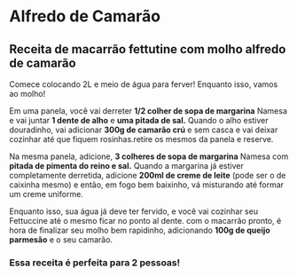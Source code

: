 #  Alfredo de Camarão

## Receita de macarrão fettutine com molho alfredo de camarão

Comece colocando 2L e meio de água para ferver! Enquanto isso, vamos ao molho!

Em uma panela, você vai derreter **1/2 colher de sopa de margarina** Namesa e vai juntar **1 dente de alho** e **uma pitada de sal.** Quando o alho estiver douradinho, vai adicionar **300g de camarão crú** e sem casca e vai deixar cozinhar até que fiquem rosinhas.retire os mesmos da panela e reserve.

Na mesma panela, adicione, **3 colheres de sopa de margarina** 
Namesa com **pitada de pimenta do reino e sal.** Quando a margarina já estiver completamente derretida, adicione **200ml de creme de leite** (pode ser o de caixinha mesmo) e então, em fogo bem baixinho, vá misturando até formar um creme uniforme.

Enquanto isso, sua água já deve ter fervido, e você vai cozinhar seu Fettuccine até o mesmo ficar no ponto al dente. com o macarrão pronto, é hora de finalizar seu molho bem rapidinho, adicionando **100g de queijo parmesão** e o seu camarão.

### Essa receita é perfeita para 2 pessoas!
